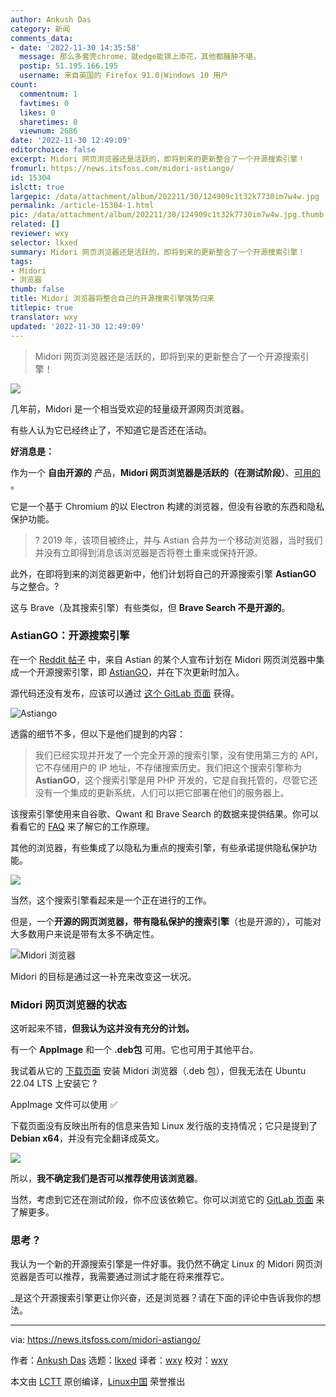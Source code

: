 ```yaml
---
author: Ankush Das
category: 新闻
comments_data:
- date: '2022-11-30 14:35:58'
  message: 那么多套壳chrome，就edge能锦上添花，其他都臃肿不堪。
  postip: 51.195.166.195
  username: 来自英国的 Firefox 91.0|Windows 10 用户
count:
  commentnum: 1
  favtimes: 0
  likes: 0
  sharetimes: 0
  viewnum: 2686
date: '2022-11-30 12:49:09'
editorchoice: false
excerpt: Midori 网页浏览器还是活跃的，即将到来的更新整合了一个开源搜索引擎！
fromurl: https://news.itsfoss.com/midori-astiango/
id: 15304
islctt: true
largepic: /data/attachment/album/202211/30/124909c1t32k7730im7w4w.jpg
permalink: /article-15304-1.html
pic: /data/attachment/album/202211/30/124909c1t32k7730im7w4w.jpg.thumb.jpg
related: []
reviewer: wxy
selector: lkxed
summary: Midori 网页浏览器还是活跃的，即将到来的更新整合了一个开源搜索引擎！
tags:
- Midori
- 浏览器
thumb: false
title: Midori 浏览器将整合自己的开源搜索引擎强势归来
titlepic: true
translator: wxy
updated: '2022-11-30 12:49:09'
---
```



> 
> Midori 网页浏览器还是活跃的，即将到来的更新整合了一个开源搜索引擎！
> 
> 
> 


![](/data/attachment/album/202211/30/124909c1t32k7730im7w4w.jpg)


几年前，Midori 是一个相当受欢迎的轻量级开源网页浏览器。


有些人认为它已经终止了，不知道它是否还在活动。


**好消息是：**


作为一个 **自由开源的** 产品，**Midori 网页浏览器是活跃的（在测试阶段）**、[可用的](https://astian.org/en/midori-browser/) 。


它是一个基于 Chromium 的以 Electron 构建的浏览器，但没有谷歌的东西和隐私保护功能。



> 
> ? 2019 年，该项目被终止，并与 Astian 合并为一个移动浏览器，当时我们并没有立即得到消息该浏览器是否将卷土重来或保持开源。
> 
> 
> 


此外，在即将到来的浏览器更新中，他们计划将自己的开源搜索引擎 **AstianGO** 与之整合。?


这与 Brave（及其搜索引擎）有些类似，但 **Brave Search 不是开源的**。


### AstianGO：开源搜索引擎


在一个 [Reddit 帖子](https://www.reddit.com/r/opensource/comments/z44jut/midori_browser_now_with_its_own_search_engine/) 中，来自 Astian 的某个人宣布计划在 Midori 网页浏览器中集成一个开源搜索引擎，即 [AstianGO](https://astiango.com)，并在下次更新时加入。


源代码还没有发布，应该可以通过 [这个 GitLab 页面](https://gitlab.com/astiango/astian-search/) 获得。


![Astiango](/data/attachment/album/202211/30/124910p0z4e0405er50eoz.jpg)


透露的细节不多，但以下是他们提到的内容：



> 
> 我们已经实现并开发了一个完全开源的搜索引擎，没有使用第三方的 API，它不存储用户的 IP 地址，不存储搜索历史。我们把这个搜索引擎称为 **AstianGO**，这个搜索引擎是用 PHP 开发的，它是自我托管的，尽管它还没有一个集成的更新系统，人们可以把它部署在他们的服务器上。
> 
> 
> 


该搜索引擎使用来自谷歌、Qwant 和 Brave Search 的数据来提供结果。你可以看看它的 [FAQ](https://astiango.com/faq.php) 来了解它的工作原理。


其他的浏览器，有些集成了以隐私为重点的搜索引擎，有些承诺提供隐私保护功能。


![](/data/attachment/album/202211/30/124910yz9vjej9cn797ppb.png)


当然，这个搜索引擎看起来是一个正在进行的工作。


但是，一个**开源的网页浏览器，带有隐私保护的搜索引擎**（也是开源的），可能对大多数用户来说是带有太多不确定性。


![Midori 浏览器](/data/attachment/album/202211/30/124910pn8un0jjqru55h85.png)


Midori 的目标是通过这一补充来改变这一状况。


### Midori 网页浏览器的状态


这听起来不错，**但我认为这并没有充分的计划。**


有一个 **AppImage** 和一个 **.deb包** 可用。它也可用于其他平台。


我试着从它的 [下载页面](https://astian.org/download/midori-browser-for-debian-x64/) 安装 Midori 浏览器（.deb 包），但我无法在 Ubuntu 22.04 LTS 上安装它 ?


AppImage 文件可以使用 ✅


下载页面没有反映出所有的信息来告知 Linux 发行版的支持情况；它只是提到了 **Debian x64**，并没有完全翻译成英文。


![](/data/attachment/album/202211/30/124911iibb9traqkkssqsb.png)


所以，**我不确定我们是否可以推荐使用该浏览器**。


当然，考虑到它还在测试阶段，你不应该依赖它。你可以浏览它的 [GitLab 页面](https://gitlab.com/midori-web/midori-desktop) 来了解更多。


### 思考？


我认为一个新的开源搜索引擎是一件好事。我仍然不确定 Linux 的 Midori 网页浏览器是否可以推荐，我需要通过测试才能在将来推荐它。


\_是这个开源搜索引擎更让你兴奋，还是浏览器？请在下面的评论中告诉我你的想法。




---


via: <https://news.itsfoss.com/midori-astiango/>


作者：[Ankush Das](https://news.itsfoss.com/author/ankush/) 选题：[lkxed](https://github.com/lkxed) 译者：[wxy](https://github.com/wxy) 校对：[wxy](https://github.com/wxy)


本文由 [LCTT](https://github.com/LCTT/TranslateProject) 原创编译，[Linux中国](https://linux.cn/) 荣誉推出